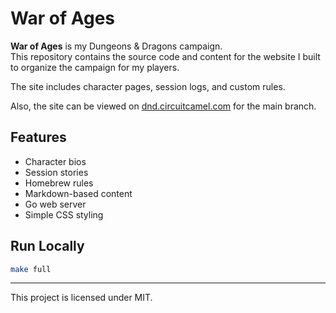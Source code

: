# War of Ages

**War of Ages** is my Dungeons & Dragons campaign.  
This repository contains the source code and content for the website I built to organize the campaign for my players.

The site includes character pages, session logs, and custom rules.

Also, the site can be viewed on [dnd.circuitcamel.com](https://dnd.circuitcamel.com) for the main branch.

## Features

- Character bios
- Session stories
- Homebrew rules
- Markdown-based content
- Go web server
- Simple CSS styling

## Run Locally

```bash
make full
```


---
This project is licensed under MIT.
